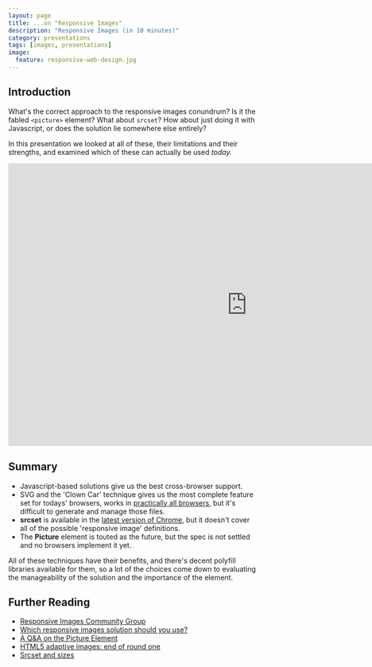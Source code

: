 ```yaml
---
layout: page
title: ...on "Responsive Images"
description: "Responsive Images (in 10 minutes)"
category: presentations
tags: [images, presentations]
image:
  feature: responsive-web-design.jpg
---
```

## Introduction

What's the correct approach to the responsive images conundrum? Is it the fabled `<picture>` element? What about `srcset`? How about just doing it with Javascript, or does the solution lie somewhere else entirely?

In this presentation we looked at all of these, their limitations and their strengths, and examined which of these can actually be used _today._

<div class="fluidMedia">
    <iframe src="https://docs.google.com/presentation/d/1cktnpwyXfKdPyYuvcG0LhyjqOiBl4JbCkjGlMBbonNg/embed?start=false&loop=false&delayms=3000" frameborder="0" width="960" height="569" allowfullscreen="true" mozallowfullscreen="true" webkitallowfullscreen="true"></iframe>
</div>

## Summary

- Javascript-based solutions give us the best cross-browser support.
- SVG and the 'Clown Car' technique gives us the most complete feature set for todays' browsers, works in [practically all browsers](http://caniuse.com/#feat=css-mediaqueries,svg), but it's difficult to generate and manage those files.
- **srcset** is available in the [latest version of Chrome](http://caniuse.com/srcset), but it doesn't cover all of the possible 'responsive image' definitions.
- The **Picture** element is touted as the future, but the spec is not settled and no browsers implement it yet.

All of these techniques have their benefits, and there's decent polyfill libraries available for them, so a lot of the choices come down to evaluating the manageability of the solution and the importance of the element.

## Further Reading

- [Responsive Images Community Group](http://responsiveimages.org/)
- [Which responsive images solution should you use?](http://css-tricks.com/which-responsive-images-solution-should-you-use/)
- [A Q&A on the Picture Element](http://alistapart.com/blog/post/picture-element-qa)
- [HTML5 adaptive images: end of round one](http://html5doctor.com/html5-adaptive-images-end-of-round-one/)
- [Srcset and sizes](http://ericportis.com/posts/2014/srcset-sizes/)
